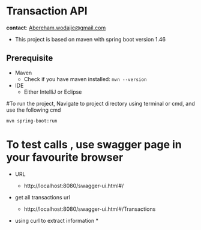 # Transaction API
__contact__: Abereham.wodajie@gmail.com

* This project is based on maven with spring boot version 1.46

## Prerequisite

* Maven
	* Check if you have maven installed: `mvn --version`
* IDE
	* Either IntelliJ or Eclipse


#To run the project, Navigate to project directory  using terminal or cmd, and use the following cmd

  `mvn spring-boot:run`

# To test calls , use swagger page in your favourite browser 
* URL
    * http://localhost:8080/swagger-ui.html#/
    
* get all transactions url
     * http://localhost:8080/swagger-ui.html#/Transactions
     

* using curl to extract information
    * 